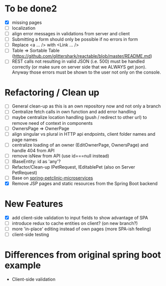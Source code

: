 # To be done2
- [x] missing pages
- [ ] localization
- [ ] align error messages in validations from server and client
- [ ] Submitting a form should only be possible if no errors in form
- [ ] Replace <a ... /> with <Link ... />
- [ ] Table => Sortable Table (https://github.com/glittershark/reactable/blob/master/README.md)
- [ ] REST calls not resulting in valid JSON (i.e. 500) must be handled correctly (or make sure on server side that we ALWAYS get json). Anyway those errors must be shown to the user not only on the console.

# Refactoring / Clean up
- [ ] General clean-up as this is an own repository now and not only a branch
- [ ] Centralize fetch calls in own function and add error handling
- [ ] maybe centralize location handling (push / redirect to other url) to remove need of context in components
- [ ] OwnersPage => OwnerPage
- [ ] align singular vs plural in HTTP api endpoints, client folder names and page names
- [ ] centralize loading of an owner (EditOwnerPage, OwnersPage) and handle 404 from API
- [ ] remove isNew from API (use id===null instead)
- [ ] IBaseEntity: id as 'any'?
- [ ] Refactor/Clean-up IPetRequest, IEditablePet (also on Server PetRequest)
- [ ] Base on [spring-petclinic-microservices](https://github.com/spring-petclinic/spring-petclinic-microservices) 
- [x] Remove JSP pages and static resources from the Spring Boot backend

# New Features
- [x] add client-side validation to input fields to show advantage of SPA 
- [ ] introduce redux to cache entities on client? (on new branch?)
- [ ] more 'in-place' editing instead of own pages (more SPA-ish feeling)
- [ ] client-side testing

# Differences from original spring boot example
* Client-side validation


